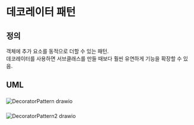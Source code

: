 # 데코레이터 패턴

## 정의

객체에 추가 요소를 동적으로 더할 수 있는 패턴. <br>
데코레이터를 사용하면 서브클래스를 만들 때보다 훨씬 유연하게 기능을 확장할 수 있음.

## UML

###

![DecoratorPattern drawio](https://user-images.githubusercontent.com/35404137/190844294-a168c314-e123-4ad9-b3c9-66145c6149e8.png)

###

![DecoratorPattern2 drawio](https://user-images.githubusercontent.com/35404137/190844955-3fc917f2-e29f-4839-a7cf-2b740e7f6cef.png)
